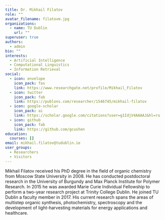 ```yaml
---
title: Dr. Mikhail Filatov
role: ""
avatar_filename: filatovm.jpg
organizations:
  - name: TU Dublin
    url: ""
superuser: true
authors:
  - admin
bio: ""
interests:
  - Artificial Intelligence
  - Computational Linguistics
  - Information Retrieval
social:
  - icon: envelope
    icon_pack: fas
    link: https://www.researchgate.net/profile/Mikhail_Filatov
  - icon: twitter
    icon_pack: fab
    link: https://publons.com/researcher/1546745/mikhail-filatov
  - icon: google-scholar
    icon_pack: ai
    link: https://scholar.google.com/citations?user=g1IdjV4AAAAJ&hl=ru
  - icon: github
    icon_pack: fab
    link: https://github.com/gcushen
education:
  courses: []
email: mikhail.filatov@tudublin.ie
user_groups:
  - Researchers
  - Visitors
---
```

Mikhail Filatov received his PhD degree in the field of organic chemistry from Moscow State University in 2008. He has conducted postdoctoral research in the University of Burgundy and Max Planck Institute for Polymer Research. In 2015 he was awarded Marie Curie Individual Fellowship to perform a two-year research project at Trinity College Dublin. He joined TU Dublin a faculty member in 2017. His current research spans the areas of multistep organic synthesis, photochemistry, spectroscopy and the development of light-harvesting materials for energy applications and healthcare.